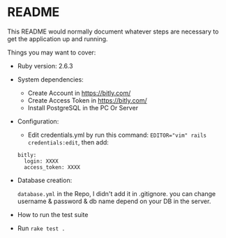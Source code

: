# README

This README would normally document whatever steps are necessary to get the
application up and running.

Things you may want to cover:

* Ruby version: 2.6.3

* System dependencies:

  - Create Account in https://bitly.com/
  - Create Access Token in https://bitly.com/
  - Install PostgreSQL in the PC Or Server

* Configuration:

  - Edit credentials.yml by run this command: `EDITOR="vim" rails credentials:edit`,
  then add:

  ```
  bitly:
    login: XXXX
    access_token: XXXX
  ```

* Database creation:

  `database.yml` in the Repo, I didn't add it in .gitignore.
  you can change username & password & db name
  depend on your DB in the server.

* How to run the test suite

- Run `rake test .`
